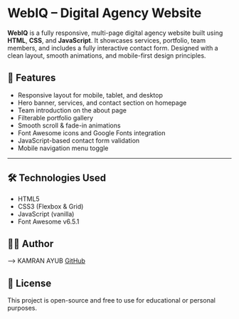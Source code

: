 # WebIQ – Digital Agency Website

**WebIQ** is a fully responsive, multi-page digital agency website built using **HTML**, **CSS**, and **JavaScript**. It showcases services, portfolio, team members, and includes a fully interactive contact form. Designed with a clean layout, smooth animations, and mobile-first design principles.


## 🚀 Features

- Responsive layout for mobile, tablet, and desktop
- Hero banner, services, and contact section on homepage
- Team introduction on the about page
- Filterable portfolio gallery
- Smooth scroll & fade-in animations
- Font Awesome icons and Google Fonts integration
- JavaScript-based contact form validation
- Mobile navigation menu toggle

---

## 🛠️ Technologies Used

- HTML5
- CSS3 (Flexbox & Grid)
- JavaScript (vanilla)
- Font Awesome v6.5.1


## 👨‍💻 Author

--> KAMRAN AYUB 
[GitHub](https://github.com/kamrranayub)


## 📄 License

This project is open-source and free to use for educational or personal purposes.
